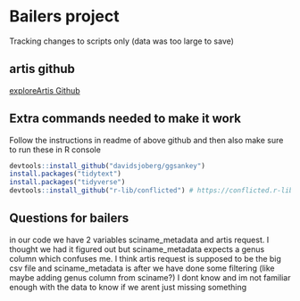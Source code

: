 # Bailers project
Tracking changes to scripts only (data was too large to save)

## artis github
[exploreArtis Github](https://github.com/Seafood-Globalization-Lab/exploreARTIS)

## Extra commands needed to make it work
Follow the instructions in readme of above github and then also make sure to run these in R console
```r
devtools::install_github("davidsjoberg/ggsankey")
install.packages("tidytext")
install.packages("tidyverse")
devtools::install_github("r-lib/conflicted") # https://conflicted.r-lib.org/
```

## Questions for bailers
in our code we have 2 variables sciname_metadata and artis request. I thought we had it figured out but sciname_metadata expects a genus column which confuses me. I think artis request is supposed to be the big csv file and sciname_metadata is after we have done some filtering (like maybe adding genus column from sciname?) I dont know and im not familiar enough with the data to know if we arent just missing something
